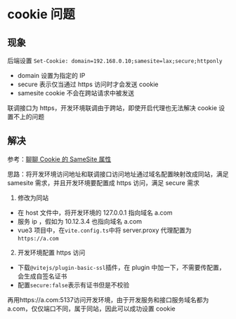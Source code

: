# cookie 问题

## 现象

后端设置 `Set-Cookie: domain=192.168.0.10;samesite=lax;secure;httponly`

- domain 设置为指定的 IP
- secure 表示仅当通过 https 访问时才会发送 cookie
- samesite cookie 不会在跨站请求中被发送

联调接口为 https，开发环境联调由于跨站，即使开启代理也无法解决 cookie 设置不上的问题

## 解决

参考：[聊聊 Cookie 的 SameSite 属性](https://juejin.cn/post/7171349320904474632)

思路：将开发环境访问地址和联调接口访问地址通过域名配置映射改成同站，满足 samesite 需求，并且开发环境要配置成 https 访问，满足 secure 需求

1. 修改为同站

- 在 host 文件中，将开发环境的 127.0.0.1 指向域名 a.com
- 服务 ip ，假如为 10.12.3.4 也指向域名 a.com
- vue3 项目中，在`vite.config.ts`中将 server.proxy 代理配置为 `https://a.com`

2. 开发环境配置 https 访问

- 下载`@vitejs/plugin-basic-ssl`插件，在 plugin 中加一下，不需要传配置，会生成自签名证书
- 配置`secure:false`表示有证书但是不校验

再用https://a.com:5137访问开发环境，由于开发服务和接口服务域名都为 a.com，仅仅端口不同，属于同站，因此可以成功设置 cookie
